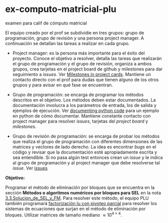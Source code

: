# ex-computo-matricial-plu
examen para calif de cómputo matricial

El equipo creado por el prof se subdividie en tres grupos: grupo de programación, grupo de revisión y una persona project manager. A continuación se detallan las tareas a realizar en cada grupo.

* Project manager: es la persona más importante para el éxito del proyecto. Conoce el objetivo a resolver, detalla las tareas que realizarán el grupo de programación y el grupo de revisión, organiza a ambos grupos, crea tarjetas en el project board de github y milestones para dar seguimiento a *issues*. Ver [Milestones in project cards](https://github.blog/changelog/2019-05-30-milestones-in-project-cards/). Mantiene un contacto directo con el prof para dudas que tienen alguno de los otros grupos y para avisar en qué fase se encuentran.

* Grupo de programación: se encarga de programar los métodos descritos en el objetivo. Los métodos deben estar documentados. La documentación involucra a los parámetros de entrada, los de salida y ejemplos de ejecución. Ver [documenting python code](https://realpython.com/documenting-python-code/) para un ejemplo en python de cómo documentar. Mantiene constante contacto con project manager para resolver *issues*, tarjetas del *project board* y *milestones*.

* Grupo de revisión de programación: se encarga de probar los métodos que realiza el grupo de programación con diferentes dimensiones de las matrices y vectores de lado derecho. La idea es encontrar *bugs* en el código y revisar que la documentación esté apropiadamente escrita y sea entendible. Si no pasa algún test entonces crean un *issue* y le indica al grupo de programación y al project manager que debe resolverse tal *issue*. Ver [issues](https://guides.github.com/features/issues/) 

**Objetivo:**

Programar el método de eliminación por bloques que se encuentra en la sección **Métodos o algoritmos numéricos por bloques para SEL** en la nota [3.3.Solucion_de_SEL_y_FM](https://github.com/ITAM-DS/analisis-numerico-computo-cientifico/blob/master/temas/III.computo_matricial/3.3.Solucion_de_SEL_y_FM.ipynb). Para resolver este método, el equipo PLU también programará  [factorización lu con pivoteo parcial](https://github.com/ITAM-DS/analisis-numerico-computo-cientifico/blob/master/temas/III.computo_matricial/3.3.a.Factorizacion_LU.ipynb) para resolver los sistemas de ecuaciones que surjan en el método de eliminación por bloques. Utilizar matrices de tamaño mediano $\approx 10^{4 \times 4}$.



